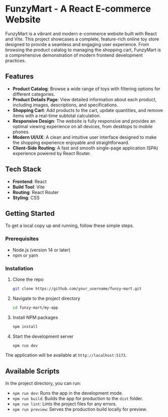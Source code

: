 
# FunzyMart - A React E-commerce Website

FunzyMart is a vibrant and modern e-commerce website built with React and Vite. This project showcases a complete, feature-rich online toy store designed to provide a seamless and engaging user experience. From browsing the product catalog to managing the shopping cart, FunzyMart is a comprehensive demonstration of modern frontend development practices.

## Features

  * **Product Catalog**: Browse a wide range of toys with filtering options for different categories.
  * **Product Details Page**: View detailed information about each product, including images, descriptions, and specifications.
  * **Shopping Cart**: Add products to the cart, update quantities, and remove items with a real-time subtotal calculation.
  * **Responsive Design**: The website is fully responsive and provides an optimal viewing experience on all devices, from desktops to mobile phones.
  * **Modern UI/UX**: A clean and intuitive user interface designed to make the shopping experience enjoyable and straightforward.
  * **Client-Side Routing**: A fast and smooth single-page application (SPA) experience powered by React Router.

## Tech Stack

  * **Frontend**: React
  * **Build Tool**: Vite
  * **Routing**: React Router
  * **Styling**: CSS

## Getting Started

To get a local copy up and running, follow these simple steps.

### Prerequisites

  * Node.js (version 14 or later)
  * npm or yarn

### Installation

1.  Clone the repo
    ```sh
    git clone https://github.com/your_username/funzy-mart.git
    ```
2.  Navigate to the project directory
    ```sh
    cd funzy-mart/my-app
    ```
3.  Install NPM packages
    ```sh
    npm install
    ```
4.  Start the development server
    ```sh
    npm run dev
    ```

The application will be available at `http://localhost:5173`.

## Available Scripts

In the project directory, you can run:

  * `npm run dev`: Runs the app in the development mode.
  * `npm run build`: Builds the app for production to the `dist` folder.
  * `npm run lint`: Lints the project files for any errors.
  * `npm run preview`: Serves the production build locally for preview.


